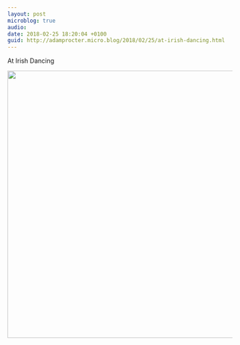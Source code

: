 ```yaml
---
layout: post
microblog: true
audio: 
date: 2018-02-25 18:20:04 +0100
guid: http://adamprocter.micro.blog/2018/02/25/at-irish-dancing.html
---
```

At Irish Dancing

<img src="http://discursive.adamprocter.co.uk/uploads/2018/e18b6fc6e1.jpg" width="600" height="600" />
